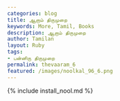 ```yaml
---  
categories: blog  
title: ஆறாம் திருமுறை
keywords: More, Tamil, Books  
description: ஆறாம் திருமுறை
author: Tamilan  
layout: Ruby  
tags:     
- பன்னிரு திருமுறை
permalink: thevaaram_6  
featured: /images/noolkal_96_6.png  
---  
```

{% include install_nool.md %}  
